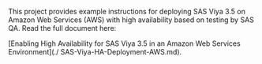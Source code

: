This project provides example instructions for deploying SAS Viya
3.5 on Amazon Web Services (AWS) with high availability based on testing
by SAS QA. Read the full document here:
 
[Enabling High Availability for SAS Viya 3.5 in an Amazon Web Services Environment](./ SAS-Viya-HA-Deployment-AWS.md).
